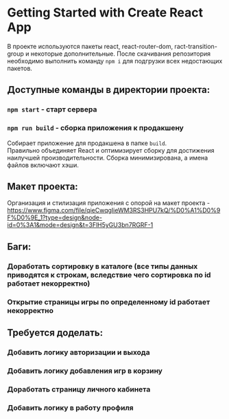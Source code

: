 # Getting Started with Create React App

В проекте используются пакеты react, react-router-dom, ract-transition-group и некоторые дополнительные.
После скачивания репозитория необходимо выполнить команду `npm i` для подгрузки всех недостающих пакетов.

## Доступные команды в директории проекта:

### `npm start` - старт сервера

### `npm run build` - сборка приложения к продакшену
Собирает приложение для продакшена в папке `build`.\
Правильно объединяет React и оптимизирует сборку для достижения наилучшей производительности.
Сборка минимизирована, а имена файлов включают хэши.

## Макет проекта:

Организация и стилизация приложения с опорой на макет проекта - https://www.figma.com/file/qieCwqgIieWM3RS3HPU7kQ/%D0%A1%D0%9F%D0%9E_1?type=design&node-id=0%3A1&mode=design&t=3FlH5yGU3bn7RGRF-1

## Баги:

### Доработать сортировку в каталоге (все типы данных приводятся к строкам, вследствие чего сортировка по id работает некорректно)
### Открытие страницы игры по определенному id работает некорректно

## Требуется доделать:

### Добавить логику авторизации и выхода
### Добавить логику добавления игр в корзину
### Доработать страницу личного кабинета
### Добавить логику в работу профиля